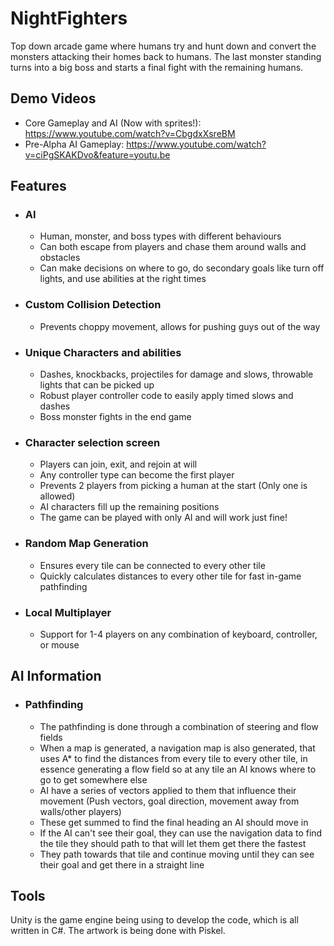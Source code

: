 # NightFighters
Top down arcade game where humans try and hunt down and convert the monsters attacking their homes back to humans. The last monster standing turns into a big boss and starts a final fight with the remaining humans.

## Demo Videos 
- Core Gameplay and AI (Now with sprites!): https://www.youtube.com/watch?v=CbgdxXsreBM
- Pre-Alpha AI Gameplay: https://www.youtube.com/watch?v=ciPgSKAKDvo&feature=youtu.be 

## Features
- ### AI
  - Human, monster, and boss types with different behaviours
  - Can both escape from players and chase them around walls and obstacles
  - Can make decisions on where to go, do secondary goals like turn off lights, and use abilities at the right times
- ### Custom Collision Detection
  - Prevents choppy movement, allows for pushing guys out of the way
- ### Unique Characters and abilities
  - Dashes, knockbacks, projectiles for damage and slows, throwable lights that can be picked up
  - Robust player controller code to easily apply timed slows and dashes
  - Boss monster fights in the end game
- ### Character selection screen
  - Players can join, exit, and rejoin at will
  - Any controller type can become the first player
  - Prevents 2 players from picking a human at the start (Only one is allowed)
  - AI characters fill up the remaining positions
  - The game can be played with only AI and will work just fine!
- ### Random Map Generation
  - Ensures every tile can be connected to every other tile
  - Quickly calculates distances to every other tile for fast in-game pathfinding
- ### Local Multiplayer
  - Support for 1-4 players on any combination of keyboard, controller, or mouse

## AI Information
- ### Pathfinding
  - The pathfinding is done through a combination of steering and flow fields
  - When a map is generated, a navigation map is also generated, that uses A* to find the distances from every tile to every other tile, in essence generating a flow field so at any tile an AI knows where to go to get somewhere else
  - AI have a series of vectors applied to them that influence their movement (Push vectors, goal direction, movement away from walls/other players)
  - These get summed to find the final heading an AI should move in
  - If the AI can't see their goal, they can use the navigation data to find the tile they should path to that will let them get there the fastest
  - They path towards that tile and continue moving until they can see their goal and get there in a straight line
  
## Tools
Unity is the game engine being using to develop the code, which is all written in C#. The artwork is being done with Piskel.
